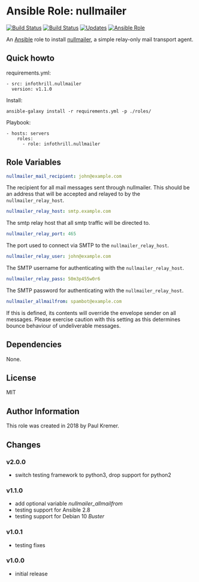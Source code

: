 # Ansible Role: nullmailer

[![Build Status](https://img.shields.io/travis/infothrill/ansible-role-nullmailer/master.svg?label=travis_master)](https://travis-ci.org/infothrill/ansible-role-nullmailer)
[![Build Status](https://img.shields.io/travis/infothrill/ansible-role-nullmailer/develop.svg?label=travis_develop)](https://travis-ci.org/infothrill/ansible-role-nullmailer)
[![Updates](https://pyup.io/repos/github/infothrill/ansible-role-nullmailer/shield.svg)](https://pyup.io/repos/github/infothrill/ansible-role-nullmailer/)
[![Ansible Role](https://img.shields.io/ansible/role/30364.svg)](https://galaxy.ansible.com/infothrill/nullmailer/)

An [Ansible](http://www.ansible.com) role to install [nullmailer](https://untroubled.org/nullmailer/),
a simple relay-only mail transport agent.

## Quick howto

requirements.yml:

    - src: infothrill.nullmailer
      version: v1.1.0

Install:

    ansible-galaxy install -r requirements.yml -p ./roles/

Playbook:

    - hosts: servers
        roles:
          - role: infothrill.nullmailer

## Role Variables

```yml
nullmailer_mail_recipient: john@example.com
```

The recipient for all mail messages sent through nullmailer. This should be an
address that will be accepted and relayed to by the `nullmailer_relay_host`.

```yml
nullmailer_relay_host: smtp.example.com
```

The smtp relay host that all smtp traffic will be directed to.

```yml
nullmailer_relay_port: 465
```

The port used to connect via SMTP to the `nullmailer_relay_host`.

```yml
nullmailer_relay_user: john@example.com
```

The SMTP username for authenticating with the `nullmailer_relay_host`.

```yml
nullmailer_relay_pass: 50m3p455w0r6
```

The SMTP password for authenticating with the `nullmailer_relay_host`.

```yml
nullmailer_allmailfrom: spambot@example.com
```

If this is defined, its contents will override the envelope sender on
all messages. Please exercise caution with this setting as this determines bounce behaviour of undeliverable messages.


## Dependencies

None.

## License

MIT

## Author Information

This role was created in 2018 by Paul Kremer.

## Changes

### v2.0.0

* switch testing framework to python3, drop support for python2

### v1.1.0

* add optional variable *nullmailer_allmailfrom*
* testing support for Ansible 2.8
* testing support for Debian 10 *Buster*

### v1.0.1

* testing fixes

### v1.0.0

* initial release
